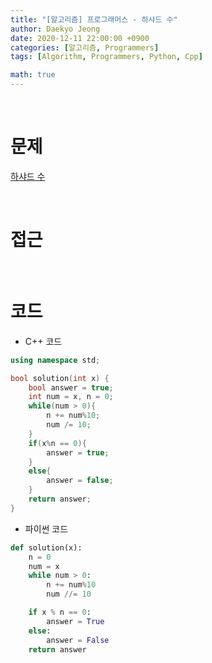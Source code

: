 ```yaml
---
title: "[알고리즘] 프로그래머스 - 하샤드 수"
author: Daekyo Jeong
date: 2020-12-11 22:00:00 +0900
categories: [알고리즘, Programmers]
tags: [Algorithm, Programmers, Python, Cpp]

math: true
---
```


<br/>

# **문제**


[하샤드 수](https://programmers.co.kr/learn/courses/30/lessons/12947)

<br/>

# **접근**  


<br/>

# **코드**

- C++ 코드

```cpp
using namespace std;

bool solution(int x) {
    bool answer = true;
    int num = x, n = 0;
    while(num > 0){
        n += num%10;
        num /= 10;
    }
    if(x%n == 0){
        answer = true;
    }
    else{
        answer = false;
    }
    return answer;
}
```

- 파이썬 코드   

```py
def solution(x):
    n = 0
    num = x
    while num > 0:
        n += num%10
        num //= 10

    if x % n == 0:
        answer = True
    else:
        answer = False
    return answer
```

<br/>

